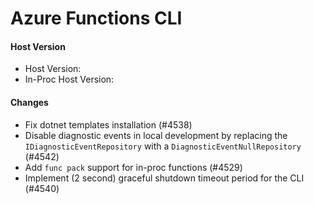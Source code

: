 # Azure Functions CLI <version>

#### Host Version

- Host Version: <version>
- In-Proc Host Version: <version>

#### Changes

- Fix dotnet templates installation (#4538)
- Disable diagnostic events in local development by replacing the `IDiagnosticEventRepository` with a `DiagnosticEventNullRepository` (#4542)
- Add `func pack` support for in-proc functions (#4529)
- Implement (2 second) graceful shutdown timeout period for the CLI (#4540)
